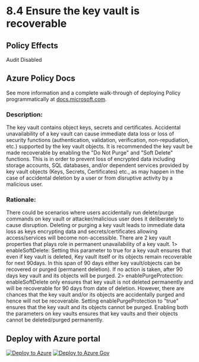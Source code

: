 # 8.4 Ensure the key vault is recoverable

## Policy Effects
Audit
Disabled

## Azure Policy Docs
See more information and a complete walk-through of deploying Policy programmatically at
[docs.microsoft.com](https://docs.microsoft.com/azure/governance/policy/samples/allowed-custom-images).

### Description: 
The key vault contains object keys, secrets and certificates. Accidental unavailability of a
key vault can cause immediate data loss or loss of security functions (authentication,
validation, verification, non-repudiation, etc.) supported by the key vault objects.
It is recommended the key vault be made recoverable by enabling the "Do Not Purge" and
"Soft Delete" functions. This is in order to prevent loss of encrypted data including storage
accounts, SQL databases, and/or dependent services provided by key vault objects (Keys,
Secrets, Certificates) etc., as may happen in the case of accidental deletion by a user or from
disruptive activity by a malicious user.

### Rationale: 
There could be scenarios where users accidentally run delete/purge commands on key vault
or attacker/malicious user does it deliberately to cause disruption. Deleting or purging a
key vault leads to immediate data loss as keys encrypting data and secrets/certificates
allowing access/services will become non-accessible. There are 2 key vault properties that
plays role in permanent unavailability of a key vault.
1> enableSoftDelete:
Setting this parameter to true for a key vault ensures that even if key vault is deleted, Key
vault itself or its objects remain recoverable for next 90days. In this span of 90 days either
key vault/objects can be recovered or purged (permanent deletion). If no action is taken,
after 90 days key vault and its objects will be purged.
2> enablePurgeProtection:
enableSoftDelete only ensures that key vault is not deleted permanently and will be
recoverable for 90 days from date of deletion. However, there are chances that the key
vault and/or its objects are accidentally purged and hence will not be recoverable. Setting
enablePurgeProtection to "true" ensures that the key vault and its objects cannot be
purged.
Enabling both the parameters on key vaults ensures that key vaults and their objects
cannot be deleted/purged permanently.

## Deploy with Azure portal

[![Deploy to Azure](https://azuredeploy.net/deploybutton.png)](https://portal.azure.com/?#blade/Microsoft_Azure_Policy/CreatePolicyDefinitionBlade/uri/https%3A%2F%2Fraw.githubusercontent.com%2Fmrajess%2FAzure-Policy-CIS%2Fmaster%2Fpolicies%2F8_other_security_considerations%2F8.4%2FPolicy%2Fazurepolicy.json)
[![Deploy to Azure Gov](https://docs.microsoft.com/azure/governance/policy/media/deploy/deployGovbutton.png)](https://portal.azure.us/?#blade/Microsoft_Azure_Policy/CreatePolicyDefinitionBlade/uri/https%3A%2F%2Fraw.githubusercontent.com%2Fmrajess%2FAzure-Policy-CIS%2Fmaster%2Fpolicies%2F8_other_security_considerations%2F8.4%2FPolicy%2Fazurepolicy.json)